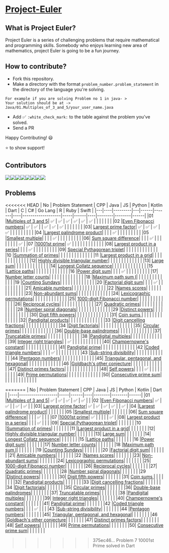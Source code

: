 # [Project-Euler](https://projecteuler.net/archives)

## What is Project Euler?

Project Euler is a series of challenging problems that require mathematical and programming skills. Somebody who enjoys learning new area of mathematics, project Euler is going to be a fun journey.

## How to contribute?
- Fork this repository.
- Make a directory with the format `problem_number.problem_statement` in the directory of the language you're solving.
```
For example if you are solving Problem no 1 in java- > 
Your solution should be at -> Java/01.Multiples_of_3_and_5/your_user_name.java
```
- Add :white_check_mark: `:white_check_mark:` to the table against the problem you've solved.
- Send a PR 



Happy Contributing! 😃 


⭐ to show support!

## Contributors  
[![](https://sourcerer.io/fame/imabhishekkumar/RisingLight/Project-Euler/images/0)](https://sourcerer.io/fame/imabhishekkumar/RisingLight/Project-Euler/links/0)[![](https://sourcerer.io/fame/imabhishekkumar/RisingLight/Project-Euler/images/1)](https://sourcerer.io/fame/imabhishekkumar/RisingLight/Project-Euler/links/1)[![](https://sourcerer.io/fame/imabhishekkumar/RisingLight/Project-Euler/images/2)](https://sourcerer.io/fame/imabhishekkumar/RisingLight/Project-Euler/links/2)[![](https://sourcerer.io/fame/imabhishekkumar/RisingLight/Project-Euler/images/3)](https://sourcerer.io/fame/imabhishekkumar/RisingLight/Project-Euler/links/3)[![](https://sourcerer.io/fame/imabhishekkumar/RisingLight/Project-Euler/images/4)](https://sourcerer.io/fame/imabhishekkumar/RisingLight/Project-Euler/links/4)[![](https://sourcerer.io/fame/imabhishekkumar/RisingLight/Project-Euler/images/5)](https://sourcerer.io/fame/imabhishekkumar/RisingLight/Project-Euler/links/5)[![](https://sourcerer.io/fame/imabhishekkumar/RisingLight/Project-Euler/images/6)](https://sourcerer.io/fame/imabhishekkumar/RisingLight/Project-Euler/links/6)[![](https://sourcerer.io/fame/imabhishekkumar/RisingLight/Project-Euler/images/7)](https://sourcerer.io/fame/imabhishekkumar/RisingLight/Project-Euler/links/7)

## Problems

<<<<<<< HEAD
| No | Problem Statement | CPP | Java | JS | Python | Kotlin | Dart | C | C# | Go Lang | R | Ruby | Swift |
|---|----|---------|---|------|-------|----|-------------------|-----|------|----|--------|--------|------|
|01	|[Multiples of 3 and 5](https://projecteuler.net/problem=1)| :white_check_mark:    | :white_check_mark:     |  :white_check_mark:  |  :white_check_mark:      |   :white_check_mark:     |   :white_check_mark:   |   |    |         |   |      |       |
|02	|[Even Fibonacci numbers](https://projecteuler.net/problem=2)| :white_check_mark:    | :white_check_mark:     |    |    :white_check_mark:    |    :white_check_mark:    |   :white_check_mark:   |   |    |         |   |      |       |
|03|	[Largest prime factor](https://projecteuler.net/problem=3)|  :white_check_mark:   |   :white_check_mark:   |  :white_check_mark:  |  :white_check_mark:      |        |      |   |    |         |   |      |       |
|04	|[Largest palindrome product](https://projecteuler.net/problem=4)|     |      |    |    :white_check_mark:    |        |      |   |    |         |   |      |       |
|05	|[Smallest multiple](https://projecteuler.net/problem=5)|     |      |    |   :white_check_mark:    |        |      |   |    |         |   |      |       |
|06|	[Sum square difference](https://projecteuler.net/problem=6)|     |      |    |    :white_check_mark:    |        |      |   |    |         |   |      |  :white_check_mark:  |
|07	|[10001st prime](https://projecteuler.net/problem=7)| :white_check_mark:    |      |    |        |        |      |   |    |         |   |      |       |
|08|	[Largest product in a series](https://projecteuler.net/problem=8)|     |      |    |    :white_check_mark:    |        |      |   |    |         |   |      |       |
|09|	[Special Pythagorean triplet](https://projecteuler.net/problem=9)|     |      |    |        |        |      |   |    |         |   |      |       |
|10	|[Summation of primes](https://projecteuler.net/problem=10)|     |      |    |        |        |      |   |    |         |   |      |       |
|11	|[Largest product in a grid](https://projecteuler.net/problem=11)|     |      |    |        |        |      |   |    |         |   |      |       |
|12|	[Highly divisible triangular number](https://projecteuler.net/problem=12)|     |      |    |        |        |      |   |    |         |   |      |       |
|13|	[Large sum](https://projecteuler.net/problem=13)|     |      |    |        |        |      |   |    |         |   |      |       |
|14|	[Longest Collatz sequence](https://projecteuler.net/problem=14)|     |      |    |        |        |      |   |    |         |   |      |       |
|15	|[Lattice paths](https://projecteuler.net/problem=15)|     |      |    |        |        |      |   |    |         |   |      |       |
|16	|[Power digit sum](https://projecteuler.net/problem=16)|     |      |    |    :white_check_mark:    |        |      |   |    |         |   |      |       |
|17|	[Number letter counts](https://projecteuler.net/problem=17)|     |      |    |        |        |      |   |    |         |   |      |       |
|18	|[Maximum path sum I](https://projecteuler.net/problem=18)|     |      |    |        |        |      |   |    |         |   |      |       |
|19	|[Counting Sundays](https://projecteuler.net/problem=19)|     |      |    |        |        |      |   |    |         |   |      |       |
|20	|[Factorial digit sum](https://projecteuler.net/problem=20)|     |      |    |    :white_check_mark:    |        |      |   |    |         |   |      |       |
|21|	[Amicable numbers](https://projecteuler.net/problem=21)|     |      |    |        |        |      |   |    |         |   |      |       |
|22	|[Names scores](https://projecteuler.net/problem=22)|     |      |    |        |        |      |   |    |         |   |      |       |
|23|	[Non-abundant sums](https://projecteuler.net/problem=23)|     |      |    |        |        |      |   |    |         |   |      |       |
|24|	[Lexicographic permutations](https://projecteuler.net/problem=24)|     |      |    |        |        |      |   |    |         |   |      |       |
|25|	[1000-digit Fibonacci number](https://projecteuler.net/problem=25)|     |      |    |        |        |      |   |    |         |   |      |       |
|26|	[Reciprocal cycles](https://projecteuler.net/problem=26)|     |      |    |        |        |      |   |    |         |   |      |       |
|27|	[Quadratic primes](https://projecteuler.net/problem=27)|     |      |    |        |        |      |   |    |         |   |      |       |
|28	|[Number spiral diagonals](https://projecteuler.net/problem=28)|     |      |    |        |        |      |   |    |         |   |      |       |
|29	|[Distinct powers](https://projecteuler.net/problem=29)|     |      |    |        |        |      |   |    |         |   |      |       |
|30|	[Digit fifth powers](https://projecteuler.net/problem=30)|     |      |    |        |        |      |   |    |         |   |      |       |
|31|	[Coin sums	](https://projecteuler.net/problem=31)|     |      |    |        |        |      |   |    |         |   |      |       |
|32|	[Pandigital products](https://projecteuler.net/problem=32)|     |      |    |        |        |      |   |    |         |   |      |       |
|33	|[Digit cancelling fractions](https://projecteuler.net/problem=33)|     |      |    |        |        |      |   |    |         |   |      |       |
|34	|[Digit factorials](https://projecteuler.net/problem=34)|     |      |    |        |        |      |   |    |         |   |      |       |
|35|	[Circular primes](https://projecteuler.net/problem=35)|     |      |    |        |        |      |   |    |         |   |      |       |
|36|	[Double-base palindromes](https://projecteuler.net/problem=36)|     |      |    |        |        |      |   |    |         |   |      |       |
|37|	[Truncatable primes](https://projecteuler.net/problem=37)|     |      |    |        |        |      |   |    |         |   |      |       |
|38	|[Pandigital multiples](https://projecteuler.net/problem=38)|     |      |    |        |        |      |   |    |         |   |      |       |
|39|	[Integer right triangles](https://projecteuler.net/problem=39)|     |  :white_check_mark:    |    |        |        |      |   |    |         |   |      |       |
|40|	[Champernowne's constant](https://projecteuler.net/problem=40)|     |      |    |        |        |      |   |    |         |   |      |       |
|41|	[Pandigital prime](https://projecteuler.net/problem=41)|     |      |    |        |        |      |   |    |         |   |      |       |
|42	|[Coded triangle numbers](https://projecteuler.net/problem=42)|     |      |    |   :white_check_mark:     |        |      |   |    |         |   |      |       |
|43	|[Sub-string divisibility](https://projecteuler.net/problem=43)|     |      |    |        |        |      |   |    |         |   |      |       |
|44	|[Pentagon numbers](https://projecteuler.net/problem=44)|     |      |    |        |        |      |   |    |         |   |      |       |
|45|	[Triangular, pentagonal, and hexagonal](https://projecteuler.net/problem=45)|     |      |    |        |        |      |   |    |         |   |      |       |
|46	|[Goldbach's other conjecture](https://projecteuler.net/problem=46)|     |      |    |        |        |      |   |    |         |   |      |       |
|47|	[Distinct primes factors](https://projecteuler.net/problem=47)|     |      |    |        |        |      |   |    |         |   |      |       |
|48|	[Self powers](https://projecteuler.net/problem=48)|     |      |    |    :white_check_mark:    |        |      |   |    |         |   |      |       |
|49|	[Prime permutations](https://projecteuler.net/problem=49)|     |      |    |        |        |      |   |    |         |   |      |       |
|50|	[Consecutive prime sum](https://projecteuler.net/problem=50)|     |      |    |        |        |      |   |    |         |   |      |       |

=======
| No | Problem Statement | CPP | Java | JS | Python | Kotlin | Dart |
|----|-------------------|-----|------|----|--------|--------|------|
|01	|[Multiples of 3 and 5](https://projecteuler.net/problem=1)| :white_check_mark:    | :white_check_mark:     |  :white_check_mark:  |  :white_check_mark:      |   :white_check_mark:     |      |
|02	|[Even Fibonacci numbers](https://projecteuler.net/problem=2)| :white_check_mark:    | :white_check_mark:     |    |    :white_check_mark:    |    :white_check_mark:    |      |
|03|	[Largest prime factor](https://projecteuler.net/problem=3)|  :white_check_mark:   |   :white_check_mark:   |  :white_check_mark:  |  :white_check_mark:      |        |  :white_check_mark:    |
|04	|[Largest palindrome product](https://projecteuler.net/problem=4)|     |      |    |        |        |      |
|05	|[Smallest multiple](https://projecteuler.net/problem=5)|     |      |    |        |        |      |
|06|	[Sum square difference](https://projecteuler.net/problem=6)|     |      |    |    :white_check_mark:    |        |      |
|07	|[10001st prime](https://projecteuler.net/problem=7)| :white_check_mark:    |      |    |        |        |   :white_check_mark:   |
|08|	[Largest product in a series](https://projecteuler.net/problem=8)|     |      |    |    :white_check_mark:    |        |      |
|09|	[Special Pythagorean triplet](https://projecteuler.net/problem=9)|     |      |    |        |        |      |
|10	|[Summation of primes](https://projecteuler.net/problem=10)|     |      |    |        |        |      |
|11	|[Largest product in a grid](https://projecteuler.net/problem=11)|     |      |    |        |        |      |
|12|	[Highly divisible triangular number](https://projecteuler.net/problem=12)|     |      |    |        |        |      |
|13|	[Large sum](https://projecteuler.net/problem=13)|     |      |    |        |        |      |
|14|	[Longest Collatz sequence](https://projecteuler.net/problem=14)|     |      |    |        |        |      |
|15	|[Lattice paths](https://projecteuler.net/problem=15)|     |      |    |        |        |      |
|16	|[Power digit sum](https://projecteuler.net/problem=16)|     |      |    |        |        |      |
|17|	[Number letter counts](https://projecteuler.net/problem=17)|     |      |    |        |        |      |
|18	|[Maximum path sum I](https://projecteuler.net/problem=18)|     |      |    |        |        |      |
|19	|[Counting Sundays](https://projecteuler.net/problem=19)|     |      |    |        |        |      |
|20	|[Factorial digit sum](https://projecteuler.net/problem=20)|     |      |    |        |        |      |
|21|	[Amicable numbers](https://projecteuler.net/problem=21)|     |      |    |        |        |      |
|22	|[Names scores](https://projecteuler.net/problem=22)|     |      |    |        |        |      |
|23|	[Non-abundant sums](https://projecteuler.net/problem=23)|     |      |    |        |        |      |
|24|	[Lexicographic permutations](https://projecteuler.net/problem=24)|     |      |    |        |        |      |
|25|	[1000-digit Fibonacci number](https://projecteuler.net/problem=25)|     |      |    |        |        |      |
|26|	[Reciprocal cycles](https://projecteuler.net/problem=26)|     |      |    |        |        |      |
|27|	[Quadratic primes](https://projecteuler.net/problem=27)|     |      |    |        |        |      |
|28	|[Number spiral diagonals](https://projecteuler.net/problem=28)|     |      |    |        |        |      |
|29	|[Distinct powers](https://projecteuler.net/problem=29)|     |      |    |        |        |      |
|30|	[Digit fifth powers](https://projecteuler.net/problem=30)|     |      |    |        |        |      |
|31|	[Coin sums	](https://projecteuler.net/problem=31)|     |      |    |        |        |      |
|32|	[Pandigital products](https://projecteuler.net/problem=32)|     |      |    |        |        |      |
|33	|[Digit cancelling fractions](https://projecteuler.net/problem=33)|     |      |    |        |        |      |
|34	|[Digit factorials](https://projecteuler.net/problem=34)|     |      |    |        |        |      |
|35|	[Circular primes](https://projecteuler.net/problem=35)|     |      |    |        |        |      |
|36|	[Double-base palindromes](https://projecteuler.net/problem=36)|     |      |    |        |        |      |
|37|	[Truncatable primes](https://projecteuler.net/problem=37)|     |      |    |        |        |      |
|38	|[Pandigital multiples](https://projecteuler.net/problem=38)|     |      |    |        |        |      |
|39|	[Integer right triangles](https://projecteuler.net/problem=39)|     |      |    |        |        |      |
|40|	[Champernowne's constant](https://projecteuler.net/problem=40)|     |      |    |        |        |      |
|41|	[Pandigital prime](https://projecteuler.net/problem=41)|     |      |    |        |        |      |
|42	|[Coded triangle numbers](https://projecteuler.net/problem=42)|     |      |    |   :white_check_mark:     |        |      |
|43	|[Sub-string divisibility](https://projecteuler.net/problem=43)|     |      |    |        |        |      |
|44	|[Pentagon numbers](https://projecteuler.net/problem=44)|     |      |    |        |        |      |
|45|	[Triangular, pentagonal, and hexagonal](https://projecteuler.net/problem=45)|     |      |    |        |        |      |
|46	|[Goldbach's other conjecture](https://projecteuler.net/problem=46)|     |      |    |        |        |      |
|47|	[Distinct primes factors](https://projecteuler.net/problem=47)|     |      |    |        |        |      |
|48|	[Self powers](https://projecteuler.net/problem=48)|     |      |    |        |        |      |
|49|	[Prime permutations](https://projecteuler.net/problem=49)|     |      |    |        |        |      |
|50|	[Consecutive prime sum](https://projecteuler.net/problem=50)|     |      |    |        |        |      |
>>>>>>> 375ec46... Problem 7 10001st Prime solved in Dart
